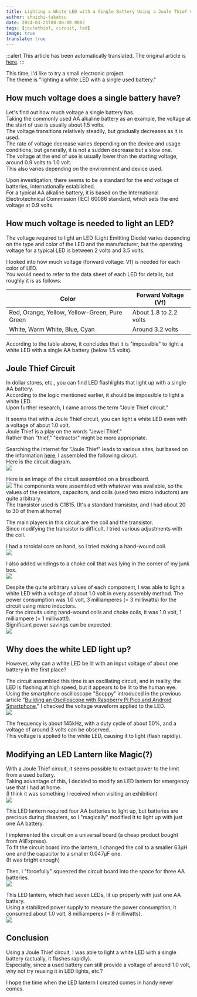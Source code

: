 ```yaml
---
title: Lighting a White LED with a Single Battery Using a Joule Thief Circuit
author: shuichi-takatsu
date: 2024-03-21T00:00:00.000Z
tags: [joulethief, circuit, led]
image: true
translate: true
---
```


:::alert
This article has been automatically translated.
The original article is [here](https://developer.mamezou-tech.com/blogs/2024/03/21/light-up-led-by-joule-thief-circuit/).
:::



This time, I'd like to try a small electronic project.  
The theme is "lighting a white LED with a single used battery."

## How much voltage does a single battery have?

Let's find out how much voltage a single battery has.  
Taking the commonly used AA alkaline battery as an example, the voltage at the start of use is usually about 1.5 volts.  
The voltage transitions relatively steadily, but gradually decreases as it is used.  
The rate of voltage decrease varies depending on the device and usage conditions, but generally, it is not a sudden decrease but a slow one.  
The voltage at the end of use is usually lower than the starting voltage, around 0.9 volts to 1.0 volt.  
This also varies depending on the environment and device used.

Upon investigation, there seems to be a standard for the end voltage of batteries, internationally established.  
For a typical AA alkaline battery, it is based on the International Electrotechnical Commission (IEC) 60086 standard, which sets the end voltage at 0.9 volts.

## How much voltage is needed to light an LED?

The voltage required to light an LED (Light Emitting Diode) varies depending on the type and color of the LED and the manufacturer, but the operating voltage for a typical LED is between 2 volts and 3.5 volts.

I looked into how much voltage (forward voltage: Vf) is needed for each color of LED.  
You would need to refer to the data sheet of each LED for details, but roughly it is as follows:

|Color|Forward Voltage (Vf)|
|---|---|
|Red, Orange, Yellow, Yellow-Green, Pure Green|About 1.8 to 2.2 volts|
|White, Warm White, Blue, Cyan|Around 3.2 volts|

According to the table above, it concludes that it is "impossible" to light a white LED with a single AA battery (below 1.5 volts).

## Joule Thief Circuit

In dollar stores, etc., you can find LED flashlights that light up with a single AA battery.  
According to the logic mentioned earlier, it should be impossible to light a white LED.  
Upon further research, I came across the term "Joule Thief circuit."

It seems that with a Joule Thief circuit, you can light a white LED even with a voltage of about 1.0 volt.  
Joule Thief is a play on the words "Jewel Thief."  
Rather than "thief," "extractor" might be more appropriate.

Searching the internet for "Joule Thief" leads to various sites, but based on the information [here](http://7ujm.net/micro/JT/JT.html), I assembled the following circuit.  
Here is the circuit diagram.  
![](https://gyazo.com/4b8583c35134d157b075465567da8a56.png)

Here is an image of the circuit assembled on a breadboard.  
![](https://gyazo.com/06d53a155e56d726923fe4a39f050a70.png)
The components were assembled with whatever was available, so the values of the resistors, capacitors, and coils (used two micro inductors) are quite arbitrary.  
The transistor used is C1815. (It's a standard transistor, and I had about 20 to 30 of them at home)

The main players in this circuit are the coil and the transistor.  
Since modifying the transistor is difficult, I tried various adjustments with the coil.

I had a toroidal core on hand, so I tried making a hand-wound coil.  
![](https://gyazo.com/f3973036bd23ee83abae62b37528a8a8.png)

I also added windings to a choke coil that was lying in the corner of my junk box.  
![](https://gyazo.com/94fb985603de57a57ac1a90833336401.png)

Despite the quite arbitrary values of each component, I was able to light a white LED with a voltage of about 1.0 volt in every assembly method.
The power consumption was 1.0 volt, 3 milliamperes (= 3 milliwatts) for the circuit using micro inductors.  
For the circuits using hand-wound coils and choke coils, it was 1.0 volt, 1 milliampere (= 1 milliwatt!).  
Significant power savings can be expected.  
![](https://gyazo.com/6b9a04771f932ef26de05e8073d0eb73.png)

## Why does the white LED light up?

However, why can a white LED be lit with an input voltage of about one battery in the first place?

The circuit assembled this time is an oscillating circuit, and in reality, the LED is flashing at high speed, but it appears to be lit to the human eye.  
Using the smartphone oscilloscope "Scoppy" introduced in the previous article "[Building an Oscilloscope with Raspberry Pi Pico and Android Smartphone](/blogs/2024/03/18/raspberry-pi-pico-to-oscilloscope/)," I checked the voltage waveform applied to the LED.  
![](https://gyazo.com/2f447e0a9610791f8d2ada5e5a6fde51.png)

The frequency is about 145kHz, with a duty cycle of about 50%, and a voltage of around 3 volts can be observed.  
This voltage is applied to the white LED, causing it to light (flash rapidly).

## Modifying an LED Lantern like Magic(?)

With a Joule Thief circuit, it seems possible to extract power to the limit from a used battery.  
Taking advantage of this, I decided to modify an LED lantern for emergency use that I had at home.  
(I think it was something I received when visiting an exhibition)  
![](https://gyazo.com/a9a57f29eed60ffb90352cdf80195bff.png)

This LED lantern required four AA batteries to light up, but batteries are precious during disasters, so I "magically" modified it to light up with just one AA battery.  

I implemented the circuit on a universal board (a cheap product bought from AliExpress).  
To fit the circuit board into the lantern, I changed the coil to a smaller 63μH one and the capacitor to a smaller 0.047μF one.  
(It was bright enough)

Then, I "forcefully" squeezed the circuit board into the space for three AA batteries.  
![](https://gyazo.com/70d9486e70f8fd7dc8a1bcd3ab296eeb.png)

This LED lantern, which had seven LEDs, lit up properly with just one AA battery.  
Using a stabilized power supply to measure the power consumption, it consumed about 1.0 volt, 8 milliamperes (= 8 milliwatts).  
![](https://gyazo.com/125271ab14707f1688056e612689df6c.png)

## Conclusion

Using a Joule Thief circuit, I was able to light a white LED with a single battery (actually, it flashes rapidly).  
Especially, since a used battery can still provide a voltage of around 1.0 volt, why not try reusing it in LED lights, etc.?

I hope the time when the LED lantern I created comes in handy never comes.
